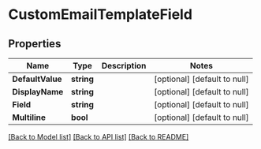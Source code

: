 # CustomEmailTemplateField

## Properties
Name | Type | Description | Notes
------------ | ------------- | ------------- | -------------
**DefaultValue** | **string** |  | [optional] [default to null]
**DisplayName** | **string** |  | [optional] [default to null]
**Field** | **string** |  | [optional] [default to null]
**Multiline** | **bool** |  | [optional] [default to null]

[[Back to Model list]](../README.md#documentation-for-models) [[Back to API list]](../README.md#documentation-for-api-endpoints) [[Back to README]](../README.md)



